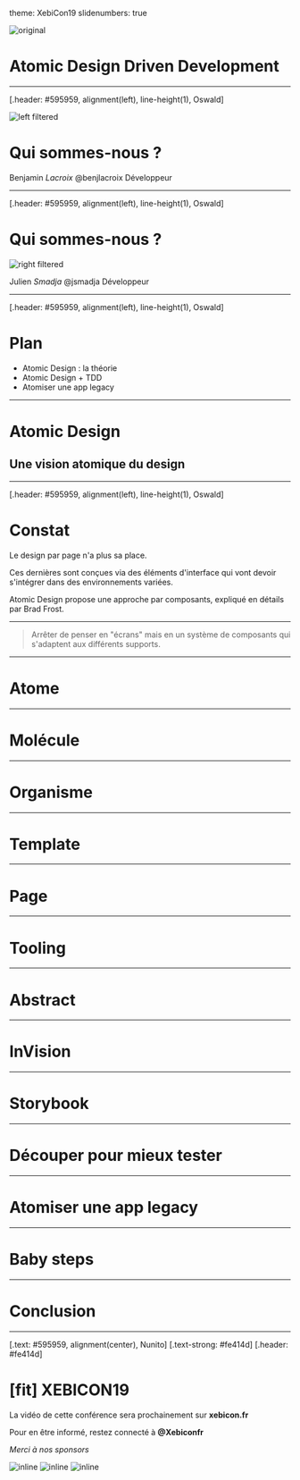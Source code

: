 theme: XebiCon19
slidenumbers: true

![original](xebicon19-background.png)
# Atomic Design Driven Development

---

[.header: #595959, alignment(left), line-height(1), Oswald]

![left filtered](benjamin-lacroix.jpg)

# Qui sommes-nous ?

Benjamin *Lacroix*
@benjlacroix
Développeur

--- 

[.header: #595959, alignment(left), line-height(1), Oswald]

# Qui sommes-nous ?

![right filtered](benjamin-lacroix.jpg)

Julien *Smadja*
@jsmadja
Développeur

---

[.header: #595959, alignment(left), line-height(1), Oswald]

# Plan

- Atomic Design : la théorie
- Atomic Design + TDD
- Atomiser une app legacy

---

# Atomic Design

## Une vision atomique du design

---

[.header: #595959, alignment(left), line-height(1), Oswald]

# Constat

Le design par page n'a plus sa place. 

Ces dernières sont conçues via des éléments d'interface qui vont devoir s'intégrer 
dans des environnements variées.

Atomic Design propose une approche par composants, expliqué en détails par Brad Frost.

---

> Arrêter de penser en "écrans" mais en un système de composants qui s'adaptent
> aux différents supports.

---

# Atome

---

# Molécule

---

# Organisme

---

# Template

---

# Page

---

# Tooling

---

# Abstract

---

# InVision

---

# Storybook

---

# Découper pour mieux tester

---

# Atomiser une app legacy

---

# Baby steps

---

# Conclusion

---

[.text: #595959, alignment(center), Nunito]
[.text-strong: #fe414d]
[.header: #fe414d]

# [fit] XEBICON**19**

La vidéo de cette conférence
sera prochainement sur **xebicon.fr**

Pour en être informé, restez connecté à **@Xebiconfr**

*Merci à nos sponsors*

![inline](confluent-logo.png) ![inline](datastax-logo.png) ![inline](scaleway-logo.png)

